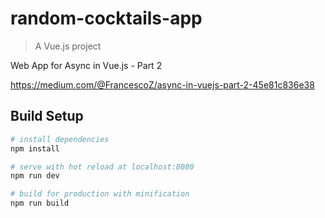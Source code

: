 # random-cocktails-app

> A Vue.js project

Web App for Async in Vue.js - Part 2

https://medium.com/@FrancescoZ/async-in-vuejs-part-2-45e81c836e38

## Build Setup

``` bash
# install dependencies
npm install

# serve with hot reload at localhost:8080
npm run dev

# build for production with minification
npm run build
```

